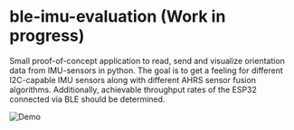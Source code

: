 # ble-imu-evaluation (Work in progress)

Small proof-of-concept application to read, send and visualize orientation data from IMU-sensors in python. The goal is to get a feeling for different I2C-capable IMU sensors along with different AHRS sensor fusion algorithms. Additionally, achievable throughput rates of the ESP32 connected via BLE should be determined.

![Demo](docs/demonstration.gif)